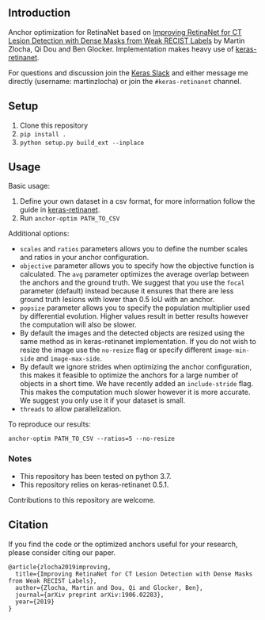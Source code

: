 ## Introduction

Anchor optimization for RetinaNet based on [Improving RetinaNet for CT Lesion Detection with Dense Masks from Weak RECIST Labels](https://arxiv.org/abs/1906.02283) by Martin Zlocha, Qi Dou and Ben Glocker.
Implementation makes heavy use of [keras-retinanet](https://github.com/fizyr/keras-retinanet).

For questions and discussion join the [Keras Slack](https://keras-slack-autojoin.herokuapp.com/) and either message me directly (username: martinzlocha) or join the `#keras-retinanet` channel.

## Setup

1. Clone this repository
2. `pip install .`
3. `python setup.py build_ext --inplace`

## Usage

Basic usage:

1. Define your own dataset in a csv format, for more information follow the guide in [keras-retinanet](https://github.com/fizyr/keras-retinanet#csv-datasets).
2. Run `anchor-optim PATH_TO_CSV` 

Additional options:

- `scales` and `ratios` parameters allows you to define the number scales and ratios in your anchor configuration.
- `objective` parameter allows you to specify how the objective function is calculated. The `avg` parameter optimizes the average overlap between the anchors and the ground truth. We suggest that you use the `focal` parameter (default) instead because it ensures that there are less ground truth lesions with lower than 0.5 IoU with an anchor.
- `popsize` parameter allows you to specify the population multiplier used by differential evolution. Higher values result in better results however the computation will also be slower.
- By default the images and the detected objects are resized using the same method as in keras-retinanet implementation. If you do not wish to resize the image use the `no-resize` flag or specify different `image-min-side` and `image-max-side`.
- By default we ignore strides when optimizing the anchor configuration, this makes it feasible to optimize the anchors for a large number of objects in a short time. We have recently added an `include-stride` flag. This makes the computation much slower however it is more accurate. We suggest you only use it if your dataset is small.
- `threads` to allow parallelization.

To reproduce our results:

`anchor-optim PATH_TO_CSV --ratios=5 --no-resize`

### Notes 

- This repository has been tested on python 3.7.
- This repository relies on keras-retinanet 0.5.1.

Contributions to this repository are welcome.

## Citation

If you find the code or the optimized anchors useful for your research, please consider citing our paper.

```
@article{zlocha2019improving,
  title={Improving RetinaNet for CT Lesion Detection with Dense Masks from Weak RECIST Labels},
  author={Zlocha, Martin and Dou, Qi and Glocker, Ben},
  journal={arXiv preprint arXiv:1906.02283},
  year={2019}
}
```
